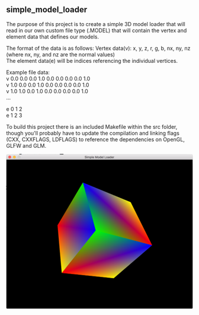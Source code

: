 ## simple_model_loader

The purpose of this project is to create a simple 3D model loader that will read in our own custom file type (.MODEL) that will contain the vertex and element data that defines our models.

The format of the data is as follows:
Vertex data(v): x, y, z, r, g, b, nx, ny, nz (where nx, ny, and nz are the normal values)<br />
The element data(e) will be indices referencing the individual vertices.

Example file data:<br />
v 0.0 0.0 0.0 1.0 0.0 0.0 0.0 0.0 1.0<br />
v 1.0 0.0 0.0 1.0 0.0 0.0 0.0 0.0 1.0<br />
v 1.0 1.0 0.0 1.0 0.0 0.0 0.0 0.0 1.0<br />
...

e 0 1 2<br />
e 1 2 3

To build this project there is an included Makefile within the src folder, though you'll probably have to update the compilation and linking flags (CXX, CXXFLAGS, LDFLAGS) to reference the dependencies on OpenGL, GLFW and GLM.

![](img/SimpleModelLoader.png)
